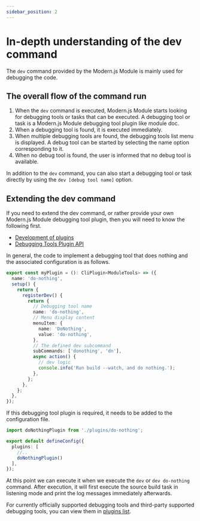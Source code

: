 ```yaml
---
sidebar_position: 2
---
```


# In-depth understanding of the dev command

The `dev` command provided by the Modern.js Module is mainly used for debugging the code.

## The overall flow of the command run

1. When the `dev` command is executed, Modern.js Module starts looking for debugging tools or tasks that can be executed. A debugging tool or task is a Modern.js Module debugging tool plugin like module doc.
2. When a debugging tool is found, it is executed immediately.
3. When multiple debugging tools are found, the debugging tools list menu is displayed. A debug tool can be started by selecting the name option corresponding to it.
4. When no debug tool is found, the user is informed that no debug tool is available.

In addition to the `dev` command, you can also start a debugging tool or task directly by using the `dev [debug tool name]` option.

## Extending the dev command

If you need to extend the dev command, or rather provide your own Modern.js Module debugging tool plugin, then you will need to know the following first.

* [Development of plugins](plugins/guide/getting-started)
* [Debugging Tools Plugin API](/api/plugin-api/plugin-hooks#dev-hooks)

In general, the code to implement a debugging tool that does nothing and the associated configuration is as follows.

```ts do-nothing.ts
export const myPlugin = (): CliPlugin<ModuleTools> => ({
  name: 'do-nothing',
  setup() {
    return {
      registerDev() {
        return {
          // Debugging tool name
          name: 'do-nothing',
          // Menu display content
          menuItem: {
            name: 'DoNothing',
            value: 'do-nothing',
          },
          // The defined dev subcommand
          subCommands: ['donothing', 'dn'],
          async action() {
            // dev logic
            console.info('Run build --watch, and do nothing.');
          },
        };
      },
    };
  },
});
```

If this debugging tool plugin is required, it needs to be added to the configuration file.

```ts
import doNothingPlugin from './plugins/do-nothing';

export default defineConfig({
  plugins: [
    //..
    doNothingPlugin()
  ],
});
```

At this point we can execute it when we execute the `dev` or `dev do-nothing` command. After execution, it will first execute the source build task in listening mode and print the log messages immediately afterwards.

For currently officially supported debugging tools and third-party supported debugging tools, you can view them in [plugins list](plugins/official-list/overview).
